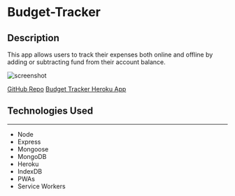 # Budget-Tracker

## Description

This app allows users to track their expenses both online and offline by adding or subtracting fund from their account balance.

![screenshot](https://user-images.githubusercontent.com/85514792/146469153-1e797ac9-54a3-48e4-81e8-b96521a77b22.PNG)

[GitHub Repo](https://github.com/akoster15/budget-tracker)
[Budget Tracker Heroku App](https://budget-tracker-akoster15.herokuapp.com/)

## Technologies Used
----
- Node
- Express
- Mongoose
- MongoDB
- Heroku
- IndexDB
- PWAs
- Service Workers
